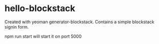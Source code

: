 # hello-blockstack
Created with yeoman generator-blockstack. Contains a simple blockstack signin form.

npm run start will start it on port 5000
